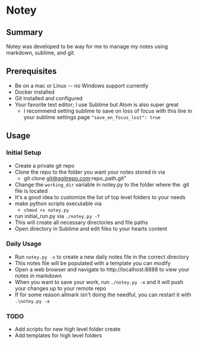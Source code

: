 # Notey

## Summary 

Notey was developed to be way for me to manage my notes using markdown, sublime, and git.

## Prerequisites
  * Be on a mac or Linux -- no Windows support currently
  * Docker installed 
  * Git installed and configured
  * Your favorite text editor; I use Sublime but Atom is also super great
    * I recommend setting sublime to save on loss of focus with this line in your sublime settings page `"save_on_focus_lost": true`

## Usage

### Initial Setup
  * Create a private git repo
  * Clone the repo to the folder you want your notes stored in via 
    * git clone git@ggitrepo.com:repo_path.git"
  * Change the `working_dir` variable in notey.py to the folder where the .git file is located
  * It's a good idea to customize the list of top level folders to your needs
  * make python scripts executable via
    * `chmod +x notey.py`
  * run initial_run.py via `./notey.py -f`
  * This will create all necessary directories and file paths
  * Open directory in Sublime and edit files to your hearts content

### Daily Usage
  * Run `notey.py -s` to create a new daily notes file in the correct directory
  * This notes file will be populated with a template you can modify
  * Open a web browser and navigate to http://localhost:8888 to view your notes in markdown
  * When you want to save your work, run `./notey.py -e` and it will push your changes up to your remote repo
  * If for some reason allmark isn't doing the needful, you can restart it with `.\notey.py -a`

### TODO
  * Add scripts for new high level folder create
  * Add templates for high level folders